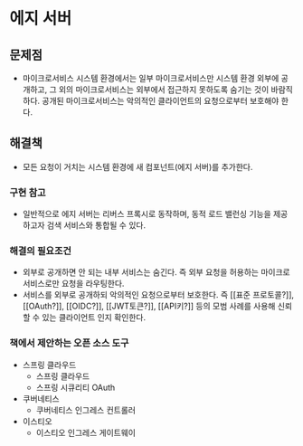  # 에지 서버
## 문제점
- 마이크로서비스 시스템 환경에서는 일부 마이크로서비스만 시스템 환경 외부에 공개하고, 그 외의 마이크로서비스는 외부에서 접근하지 못하도록 숨기는 것이 바람직하다. 공개된 마이크로서비스는 악의적인 클라이언트의 요청으로부터 보호해야 한다.
## 해결책
- 모든 요청이 거치는 시스템 환경에 새 컴포넌트(에지 서버)를 추가한다.
### 구현 참고
- 일반적으로 에지 서버는 리버스 프록시로 동작하며, 동적 로드 밸런싱 기능을 제공하고자 검색 서비스와 통합될 수 있다.
### 해결의 필요조건
- 외부로 공개하면 안 되는 내부 서비스는 숨긴다. 즉 외부 요청을 허용하는 마이크로서비스로만 요청을 라우팅한다.
- 서비스를 외부로 공개하되 악의적인 요청으로부터 보호한다. 즉 [[표준 프로토콜?]], [[OAuth?]], [[OIDC?]], [[JWT토큰?]], [[API키?]] 등의 모범 사례를 사용해 신뢰할 수 있는 클라이언트 인지 확인한다.
### 책에서 제안하는 오픈 소스 도구
- 스프링 클라우드
	- 스프링 클라우드
	- 스프링 시큐리티 OAuth
- 쿠버네티스
	- 쿠버네티스 인그레스 컨트롤러
- 이스티오
	- 이스티오 인그레스 게이트웨이